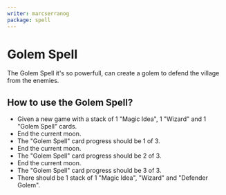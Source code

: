 ```yaml
---
writer: marcserranog
package: spell
---
```


# Golem Spell

The Golem Spell it's so powerfull, can create
a golem to defend the village from the enemies.

## How to use the Golem Spell?

 * Given a new game with a stack of 1 "Magic Idea", 1 "Wizard" and 1 "Golem Spell" cards.
 * End the current moon.
 * The "Golem Spell" card progress should be 1 of 3.
 * End the current moon.
 * The "Golem Spell" card progress should be 2 of 3.
 * End the current moon.
 * The "Golem Spell" card progress should be 3 of 3.
 * There should be 1 stack of 1 "Magic Idea", "Wizard" and "Defender Golem". 
